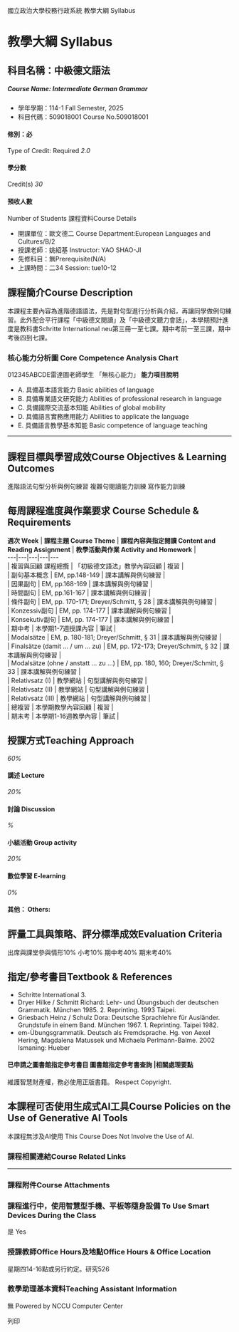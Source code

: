 國立政治大學校務行政系統 教學大綱 Syllabus
# 教學大綱 Syllabus
##  科目名稱：中級德文語法 
#####  Course Name: Intermediate German Grammar
  * 學年學期：114-1 Fall Semester, 2025 
  * 科目代碼：509018001 Course No.509018001


#### 修別：必
Type of Credit: Required 
_2.0_
#### 學分數
Credit(s)
_30_
#### 預收人數
Number of Students
課程資料Course Details
  * 開課單位：歐文德二 Course Department:European Languages and Cultures/B/2 
  * 授課老師：姚紹基 Instructor: YAO SHAO-JI 
  * 先修科目：無Prerequisite(N/A)
  * 上課時間：二34 Session: tue10-12


##  課程簡介Course Description
本課程主要內容為進階德語語法，先是對句型進行分析與介紹，再讓同學做例句練習。此外配合平行課程「中級德文閱讀」及「中級德文聽力會話」，本學期預計進度是教科書Schritte International neu第三冊一至七課。期中考前一至三課，期中考後四到七課。
###  核心能力分析圖 Core Competence Analysis Chart
012345ABCDE雷達圖老師學生
「無核心能力」 
**能力項目說明**
  * A. 具備基本語言能力 Basic abilities of language
  * B. 具備專業語文研究能力 Abilities of professional research in language
  * C. 具備國際交流基本知能 Abilities of global mobility
  * D. 具備語言實務應用能力 Abilities to applicate the language
  * E. 具備語言教學基本知能 Basic competence of language teaching


* * *
##  課程目標與學習成效Course Objectives & Learning Outcomes 
進階語法句型分析與例句練習
複雜句閱讀能力訓練
寫作能力訓練
##  每周課程進度與作業要求 Course Schedule & Requirements
**週次 Week** |  **課程主題 Course Theme** |  **課程內容與指定閱讀 Content and Reading Assignment** |  **教學活動與作業 Activity and Homework** |   
---|---|---|---|---  
|  複習與回顧 課程總攬 |  「初級德文語法」教學內容回顧 |  複習 |   
|  副句基本概念 |  EM, pp.148-149 |  課本講解與例句練習 |   
|  因果副句 |  EM, pp.168-169 |  課本講解與例句練習 |   
|  時間副句 |  EM, pp.161-167 |  課本講解與例句練習 |   
|  條件副句 |  EM, pp. 170-171; Dreyer/Schmitt, § 28 |  課本講解與例句練習 |   
|  Konzessiv副句 |  EM, pp. 174-177 |  課本講解與例句練習 |   
|  Konsekutiv副句 |  EM, pp. 174-177 |  課本講解與例句練習 |   
|  期中考 |  本學期1-7週授課內容 |  筆試 |   
|  Modalsätze |  EM, p. 180-181; Dreyer/Schmitt, § 31 |  課本講解與例句練習 |   
|  Finalsätze (damit … / um … zu) |  EM, pp. 172-173; Dreyer/Schmitt, § 32 |  課本講解與例句練習 |   
|  Modalsätze (ohne / anstatt … zu …) |  EM, pp. 180, 160; Dreyer/Schmitt, § 33 |  課本講解與例句練習 |   
|  Relativsatz (I) |  教學網站 |  句型講解與例句練習 |   
|  Relativsatz (II) |  教學網站 |  句型講解與例句練習 |   
|  Relativsatz (III) |  教學網站 |  句型講解與例句練習 |   
|  總複習 |  本學期教學內容回顧 |  複習 |   
|  期末考 |  本學期1-16週教學內容 |  筆試 |   
##  授課方式Teaching Approach
_60%_
####  講述 Lecture
_20%_
####  討論 Discussion
_%_
####  小組活動 Group activity
_20%_
####  數位學習 E-learning
_0%_
####  其他： Others:
##  評量工具與策略、評分標準成效Evaluation Criteria
出席與課堂參與情形10%
小考10%
期中考40%
期末考40%
##  指定/參考書目Textbook & References
- Schritte International 3.
- Dryer Hilke / Schmitt Richard: Lehr- und Übungsbuch der deutschen Grammatik. München 1985. 2. Reprinting. 1993 Taipei.
- Griesbach Heinz / Schulz Dora: Deutsche Sprachlehre für Ausländer. Grundstufe in einem Band. München 1967. 1. Reprinting. Taipei 1982.
- em-Übungsgrammatik. Deutsch als Fremdsprache. Hg. von Aexel Hering, Magdalena Matussek und Michaela Perlmann-Balme. 2002 Ismaning: Hueber
####  已申請之圖書館指定參考書目  圖書館指定參考書查詢 |相關處理要點
維護智慧財產權，務必使用正版書籍。 Respect Copyright.
##  本課程可否使用生成式AI工具Course Policies on the Use of Generative AI Tools
本課程無涉及AI使用 This Course Does Not Involve the Use of AI.
###  課程相關連結Course Related Links
* * *
###  課程附件Course Attachments
###  課程進行中，使用智慧型手機、平板等隨身設備 To Use Smart Devices During the Class
是  Yes
###  授課教師Office Hours及地點Office Hours & Office Location
星期四14-16點或另行約定。研究526
###  教學助理基本資料Teaching Assistant Information
無
Powered by NCCU Computer Center
  
列印
